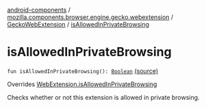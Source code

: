 [android-components](../../index.md) / [mozilla.components.browser.engine.gecko.webextension](../index.md) / [GeckoWebExtension](index.md) / [isAllowedInPrivateBrowsing](./is-allowed-in-private-browsing.md)

# isAllowedInPrivateBrowsing

`fun isAllowedInPrivateBrowsing(): `[`Boolean`](https://kotlinlang.org/api/latest/jvm/stdlib/kotlin/-boolean/index.html) [(source)](https://github.com/mozilla-mobile/android-components/blob/master/components/browser/engine-gecko-beta/src/main/java/mozilla/components/browser/engine/gecko/webextension/GeckoWebExtension.kt#L358)

Overrides [WebExtension.isAllowedInPrivateBrowsing](../../mozilla.components.concept.engine.webextension/-web-extension/is-allowed-in-private-browsing.md)

Checks whether or not this extension is allowed in private browsing.

